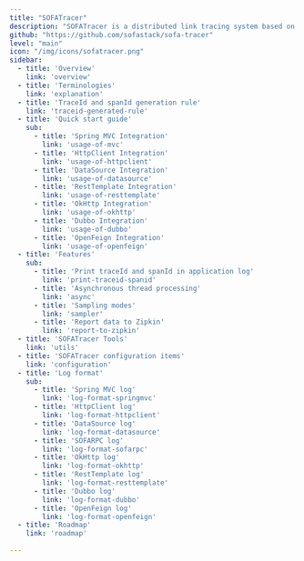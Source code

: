 ```yaml
---
title: "SOFATracer"
description: "SOFATracer is a distributed link tracing system based on OpenTracing specification."
github: "https://github.com/sofastack/sofa-tracer"
level: "main"
icon: "/img/icons/sofatracer.png"
sidebar:
  - title: 'Overview'  	
    link: 'overview'
  - title: 'Terminologies'  	
    link: 'explanation'
  - title: 'TraceId and spanId generation rule'
    link: 'traceid-generated-rule'
  - title: 'Quick start guide'
    sub:
      - title: 'Spring MVC Integration'  	
        link: 'usage-of-mvc'
      - title: 'HttpClient Integration'
        link: 'usage-of-httpclient'
      - title: 'DataSource Integration'
        link: 'usage-of-datasource'
      - title: 'RestTemplate Integration'  	
        link: 'usage-of-resttemplate'
      - title: 'OkHttp Integration'
        link: 'usage-of-okhttp'
      - title: 'Dubbo Integration'
        link: 'usage-of-dubbo'
      - title: 'OpenFeign Integration'
        link: 'usage-of-openfeign'
  - title: 'Features'
    sub:
      - title: 'Print traceId and spanId in application log'  	
        link: 'print-traceid-spanid'
      - title: 'Asynchronous thread processing'
        link: 'async'
      - title: 'Sampling modes'  	
        link: 'sampler'
      - title: 'Report data to Zipkin'
        link: 'report-to-zipkin'
  - title: 'SOFATracer Tools'  	
    link: 'utils'
  - title: 'SOFATracer configuration items'
    link: 'configuration'
  - title: 'Log format'
    sub:
      - title: 'Spring MVC log'  	
        link: 'log-format-springmvc'
      - title: 'HttpClient log'
        link: 'log-format-httpclient'
      - title: 'DataSource log'  	
        link: 'log-format-datasource'
      - title: 'SOFARPC log'
        link: 'log-format-sofarpc'
      - title: 'OkHttp log'  	
        link: 'log-format-okhttp'
      - title: 'RestTemplate log'
        link: 'log-format-resttemplate'
      - title: 'Dubbo log'  	
        link: 'log-format-dubbo'
      - title: 'OpenFeign log'
        link: 'log-format-openfeign'
  - title: 'Roadmap'  	
    link: 'roadmap'
    
---
```

